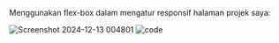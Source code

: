 Menggunakan flex-box dalam mengatur responsif halaman projek saya:

![Screenshot 2024-12-13 004801](https://github.com/user-attachments/assets/4578233a-d14e-4154-b115-cd9efab1c7ce)
![code](https://github.com/user-attachments/assets/96f4a87d-9afe-40c0-871f-2f2e783362cf)
